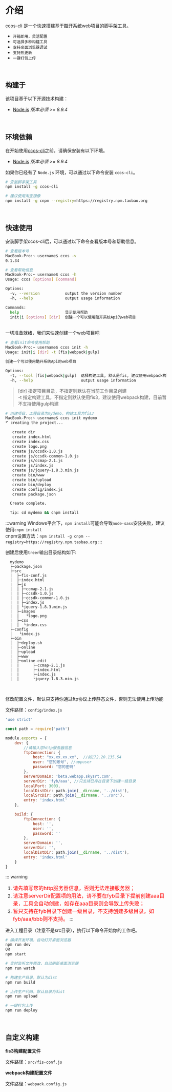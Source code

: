 # 介绍

ccos-cli 是一个快速搭建基于酷开系统web项目的脚手架工具。
- `开箱即用，灵活配置`
- `可选择多种构建工具`
- `支持桌面浏览器调试`
- `支持热更新`
- `一键打包上传`

<br/>

## 构建于

该项目基于以下开源技术构建：

- [Node.js](https://nodejs.org/) *版本必须 >= 8.9.4*

<br/>

## 环境依赖

在开始使用[ccos-cli](https://www.npmjs.com/package/ccos-cli)之前，请确保安装有以下环境。

- [Node.js](https://nodejs.org/) *版本必须 >= 8.9.4*

如果你已经有了 `Node.js` 环境，可以通过以下命令安装 `ccos-cli`。

```bash
# 安装脚手架工具
npm install -g ccos-cli

# 建议使用淘宝镜像
npm install -g cnpm --registry=https://registry.npm.taobao.org
```

<br/>

## 快速使用

安装脚手架ccos-cli后，可以通过以下命令查看版本号和帮助信息。

```bash
# 查看版本号
MacBook-Pro:~ username$ ccos -v
0.1.34

# 查看帮助信息
MacBook-Pro:~ username$ ccos -h
Usage: ccos [options] [command]

Options:
  -v, --version           output the version number
  -h, --help              output usage information

Commands:
  help                    显示使用帮助
  init|i [options] [dir]  创建一个可以使用酷开系统Api的web项目
```
<br/>
一切准备就绪，我们来快速创建一个web项目吧

```bash
# 查看init命令使用帮助
MacBook-Pro:~ username$ ccos init -h
Usage: init|i [dir] -t [fis|webpack|gulp]

创建一个可以使用酷开系统Api的web项目

Options:
  -t, --tool [fis|webpack|gulp]  选择构建工具, 默认是fis, 建议使用webpack构建
  -h, --help                     output usage information
```

> [dir] 指定项目目录，不指定则默认在当前工作目录创建<br/>
> -t 指定构建工具，不指定则默认使用fis3，建议使用webpack构建，目前暂不支持使用gulp构建

```bash
# 创建项目，工程目录为mydemo，构建工具为fis3
MacBook-Pro:~ username$ ccos init mydemo
⠋ creating the project...

   create dir
   create index.html
   create index.css
   create logo.png
   create js/ccsdk-1.0.js
   create js/ccsdk-common-1.0.js
   create js/ccmap-2.1.js
   create js/index.js
   create js/jquery-1.8.3.min.js
   create bin/www
   create bin/upload
   create bin/deploy
   create config/index.js
   create package.json

  Create complete.

  Tip: cd mydemo && cnpm install 
```

:::warning
Windows平台下，`npm install`可能会导致`node-sass`安装失败，建议使用`cnpm install` <br>
cnpm设置方法：`npm install -g cnpm --registry=https://registry.npm.taobao.org`
:::

创建后使用`treer`输出目录结构如下:

```js{1}
  mydemo
  ├─package.json
  ├─src
  |  ├─fis-conf.js
  |  ├─index.html
  |  ├─js
  |  | ├─ccmap-2.1.js
  |  | ├─ccsdk-1.0.js
  |  | ├─ccsdk-common-1.0.js
  |  | ├─index.js
  |  | └jquery-1.8.3.min.js
  |  ├─images
  |  |   └logo.png
  |  ├─css
  |  |  └index.css
  ├─config
  |   └index.js
  ├─bin
  |  ├─deploy.sh
  |  ├─online
  |  ├─upload
  |  ├─www
  |  ├─online-edit
  |  |      ├─ccmap-2.1.js
  |  |      ├─index.html
  |  |      ├─index.js
  |  |      └jquery-1.8.3.min.js
```

<br/>

修改配置文件，默认只支持你通过ftp协议上传静态文件，否则无法使用上传功能

文件路径：`config/index.js`

```js
'use strict'

const path = require('path')

module.exports = {
    dev: {
        //请输入您http服务器信息
        ftpConnection: {
            host: "xx.xx.xx.xx",  //如172.20.135.54
            user: "您的账号", //appuser
            password: "您的密码" 
        },
        serverDomain: 'beta.webapp.skysrt.com',
        serverDir: 'fyb/aaa', //只支持已存在目录下创建一级目录
        localPort: 3003,
        localDistDir: path.join(__dirname, '../dist'),
        localSrcDir: path.join(__dirname, '../src'),
        entry: 'index.html'
    },

    build: {
        ftpConnection: {
            host: '',
            user: '',
            password: ''
        },
        serverDomain: '',
        serverDir: '',
        localDistDir: path.join(__dirname, '../dist'),
        entry: 'index.html'
    }
}
```

::: warning
1. <font size=3 color=#f00>请先填写您的http服务器信息，否则无法连接服务器；</font>
2. <font size=3 color=#f00>请注意serverDir配置项的用法，请不要在fyb目录下提前创建aaa目录，工具会自动创建，如存在aaa目录则会导致上传失败；</font>
3. <font size=3 color=#f00>暂只支持在fyb目录下创建一级目录，不支持创建多级目录，如fyb/aaa/bbb则不支持。</font>
:::

进入工程目录（注意不是src目录），执行以下命令开始你的工作吧。
```bash
# 编译开发环境，自动打开桌面浏览器
npm run dev
OR
npm start

# 实时监听文件修改，自动刷新桌面浏览器
npm run watch

# 构建生产目录，默认为dist
npm run build

# 上传生产代码，默认目录为dist
npm run upload

# 一键打包上传
npm run deploy
```
<br/>

## 自定义构建


__fis3构建配置文件__

文件路径：`src/fis-conf.js`

__webpack构建配置文件__

文件路径：`webpack.config.js`


